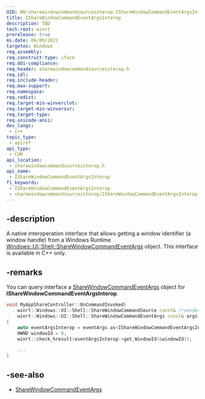 ```yaml
---
UID: NN:sharewindowcommandsourceinterop.IShareWindowCommandEventArgsInterop
title: IShareWindowCommandEventArgsInterop
description: TBD
tech.root: winrt
prerelease: true
ms.date: 06/09/2021
targetos: Windows
req.assembly: 
req.construct-type: iface
req.ddi-compliance: 
req.header: sharewindowcommandsourceinterop.h
req.idl: 
req.include-header: 
req.max-support: 
req.namespace: 
req.redist: 
req.target-min-winverclnt: 
req.target-min-winversvr: 
req.target-type: 
req.unicode-ansi: 
dev_langs:
 - c++
topic_type:
 - apiref
api_type:
 - COM
api_location:
 - sharewindowcommandsourceinterop.h
api_name:
 - IShareWindowCommandEventArgsInterop
f1_keywords:
 - IShareWindowCommandEventArgsInterop
 - sharewindowcommandsourceinterop/IShareWindowCommandEventArgsInterop
---
```


## -description

A native interoperation interface that allows getting a window identifier (a window handle) from a Windows Runtime [Windows::UI::Shell::ShareWindowCommandEventArgs](/uwp/api/windows.ui.shell.sharewindowcommandeventargs) object. This interface is available in C++ only.

## -remarks

You can query interface a [ShareWindowCommandEventArgs](/uwp/api/windows.ui.shell.sharewindowcommandeventargs) object for **IShareWindowCommandEventArgsInterop**.

```cpp
void MyAppShareController::OnCommandInvoked(
    winrt::Windows::UI::Shell::ShareWindowCommandSource const& /*sender*/,
    winrt::Windows::UI::Shell::ShareWindowCommandEventArgs const& args)
{
    auto eventArgsInterop = eventArgs.as<IShareWindowCommandEventArgsInterop>();
    HWND windowId = 0;
    winrt::check_hresult(eventArgsInterop->get_WindowId(&windowId));

    ...
}
```

## -see-also

* [ShareWindowCommandEventArgs](/uwp/api/windows.ui.shell.sharewindowcommandeventargs)
